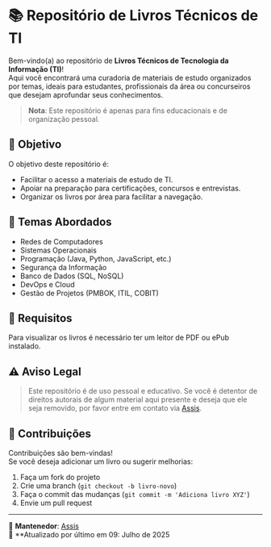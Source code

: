 # 📚 Repositório de Livros Técnicos de TI

Bem-vindo(a) ao repositório de **Livros Técnicos de Tecnologia da Informação (TI)**!  
Aqui você encontrará uma curadoria de materiais de estudo organizados por temas, ideais para estudantes, profissionais da área ou concurseiros que desejam aprofundar seus conhecimentos.

> **Nota**: Este repositório é apenas para fins educacionais e de organização pessoal.

## 📌 Objetivo

O objetivo deste repositório é:

- Facilitar o acesso a materiais de estudo de TI.
- Apoiar na preparação para certificações, concursos e entrevistas.
- Organizar os livros por área para facilitar a navegação.

## 🧠 Temas Abordados

- Redes de Computadores
- Sistemas Operacionais
- Programação (Java, Python, JavaScript, etc.)
- Segurança da Informação
- Banco de Dados (SQL, NoSQL)
- DevOps e Cloud
- Gestão de Projetos (PMBOK, ITIL, COBIT)

## 📖 Requisitos

Para visualizar os livros é necessário ter um leitor de PDF ou ePub instalado.

## ⚠️ Aviso Legal

> Este repositório é de uso pessoal e educativo. Se você é detentor de direitos autorais de algum material aqui presente e deseja que ele seja removido, por favor entre em contato via [Assis](https://github.com/lancellot/livros/issues).

## 🙌 Contribuições

Contribuições são bem-vindas!  
Se você deseja adicionar um livro ou sugerir melhorias:

1. Faça um fork do projeto
2. Crie uma branch (`git checkout -b livro-novo`)
3. Faça o commit das mudanças (`git commit -m 'Adiciona livro XYZ'`)
4. Envie um pull request

---

📘 **Mantenedor**: [Assis](https://github.com/lancelot)  
📅 **Atualizado por último em 09: Julho de 2025
